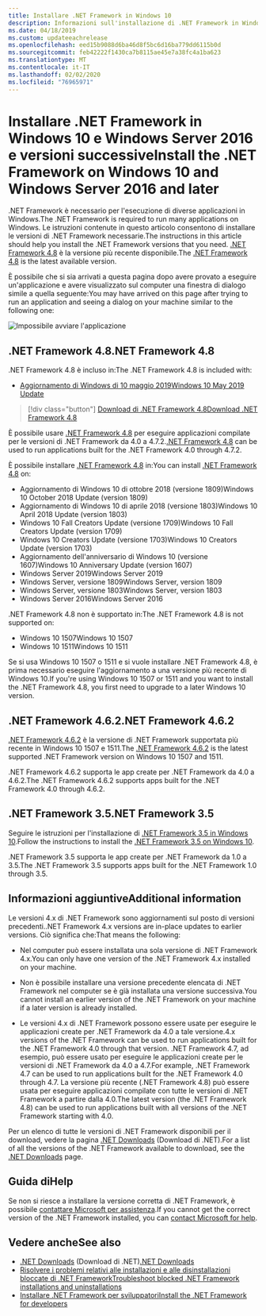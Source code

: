 ```yaml
---
title: Installare .NET Framework in Windows 10
description: Informazioni sull'installazione di .NET Framework in Windows 10 o Windows Server 2016.
ms.date: 04/18/2019
ms.custom: updateeachrelease
ms.openlocfilehash: eed15b9088d6ba46d8f5bc6d16ba779dd6115b0d
ms.sourcegitcommit: feb42222f1430ca7b8115ae45e7a38fc4a1ba623
ms.translationtype: MT
ms.contentlocale: it-IT
ms.lasthandoff: 02/02/2020
ms.locfileid: "76965971"
---
```

# <a name="install-the-net-framework-on-windows-10-and-windows-server-2016-and-later"></a><span data-ttu-id="5a30f-103">Installare .NET Framework in Windows 10 e Windows Server 2016 e versioni successive</span><span class="sxs-lookup"><span data-stu-id="5a30f-103">Install the .NET Framework on Windows 10 and Windows Server 2016 and later</span></span>

<span data-ttu-id="5a30f-104">.NET Framework è necessario per l'esecuzione di diverse applicazioni in Windows.</span><span class="sxs-lookup"><span data-stu-id="5a30f-104">The .NET Framework is required to run many applications on Windows.</span></span> <span data-ttu-id="5a30f-105">Le istruzioni contenute in questo articolo consentono di installare le versioni di .NET Framework necessarie.</span><span class="sxs-lookup"><span data-stu-id="5a30f-105">The instructions in this article should help you install the .NET Framework versions that you need.</span></span> <span data-ttu-id="5a30f-106">[.NET Framework 4.8](https://github.com/Microsoft/dotnet/tree/master/releases/net48) è la versione più recente disponibile.</span><span class="sxs-lookup"><span data-stu-id="5a30f-106">The [.NET Framework 4.8](https://github.com/Microsoft/dotnet/tree/master/releases/net48) is the latest available version.</span></span>

<span data-ttu-id="5a30f-107">È possibile che si sia arrivati a questa pagina dopo avere provato a eseguire un'applicazione e avere visualizzato sul computer una finestra di dialogo simile a quella seguente:</span><span class="sxs-lookup"><span data-stu-id="5a30f-107">You may have arrived on this page after trying to run an application and seeing a dialog on your machine similar to the following one:</span></span>

![Impossibile avviare l'applicazione](./media/this-application-could-not-be-started.png)

## <a name="net-framework-48"></a><span data-ttu-id="5a30f-109">.NET Framework 4.8</span><span class="sxs-lookup"><span data-stu-id="5a30f-109">.NET Framework 4.8</span></span>

<span data-ttu-id="5a30f-110">.NET Framework 4.8 è incluso in:</span><span class="sxs-lookup"><span data-stu-id="5a30f-110">The .NET Framework 4.8 is included with:</span></span>

- [<span data-ttu-id="5a30f-111">Aggiornamento di Windows di 10 maggio 2019</span><span class="sxs-lookup"><span data-stu-id="5a30f-111">Windows 10 May 2019 Update</span></span>](https://support.microsoft.com/help/4028685/windows-10-get-the-update)

> [!div class="button"]
> [<span data-ttu-id="5a30f-112">Download di .NET Framework 4.8</span><span class="sxs-lookup"><span data-stu-id="5a30f-112">Download .NET Framework 4.8</span></span>](https://dotnet.microsoft.com/download/dotnet-framework/net48)

<span data-ttu-id="5a30f-113">È possibile usare [.NET Framework 4.8](https://dotnet.microsoft.com/download/dotnet-framework/net48) per eseguire applicazioni compilate per le versioni di .NET Framework da 4.0 a 4.7.2.</span><span class="sxs-lookup"><span data-stu-id="5a30f-113">[.NET Framework 4.8](https://dotnet.microsoft.com/download/dotnet-framework/net48) can be used to run applications built for the .NET Framework 4.0 through 4.7.2.</span></span>

<span data-ttu-id="5a30f-114">È possibile installare [.NET Framework 4.8](https://dotnet.microsoft.com/download/dotnet-framework/net48) in:</span><span class="sxs-lookup"><span data-stu-id="5a30f-114">You can install [.NET Framework 4.8](https://dotnet.microsoft.com/download/dotnet-framework/net48) on:</span></span>

- <span data-ttu-id="5a30f-115">Aggiornamento di Windows 10 di ottobre 2018 (versione 1809)</span><span class="sxs-lookup"><span data-stu-id="5a30f-115">Windows 10 October 2018 Update (version 1809)</span></span>
- <span data-ttu-id="5a30f-116">Aggiornamento di Windows 10 di aprile 2018 (versione 1803)</span><span class="sxs-lookup"><span data-stu-id="5a30f-116">Windows 10 April 2018 Update (version 1803)</span></span>
- <span data-ttu-id="5a30f-117">Windows 10 Fall Creators Update (versione 1709)</span><span class="sxs-lookup"><span data-stu-id="5a30f-117">Windows 10 Fall Creators Update (version 1709)</span></span>
- <span data-ttu-id="5a30f-118">Windows 10 Creators Update (versione 1703)</span><span class="sxs-lookup"><span data-stu-id="5a30f-118">Windows 10 Creators Update (version 1703)</span></span>
- <span data-ttu-id="5a30f-119">Aggiornamento dell'anniversario di Windows 10 (versione 1607)</span><span class="sxs-lookup"><span data-stu-id="5a30f-119">Windows 10 Anniversary Update (version 1607)</span></span>
- <span data-ttu-id="5a30f-120">Windows Server 2019</span><span class="sxs-lookup"><span data-stu-id="5a30f-120">Windows Server 2019</span></span>
- <span data-ttu-id="5a30f-121">Windows Server, versione 1809</span><span class="sxs-lookup"><span data-stu-id="5a30f-121">Windows Server, version 1809</span></span>
- <span data-ttu-id="5a30f-122">Windows Server, versione 1803</span><span class="sxs-lookup"><span data-stu-id="5a30f-122">Windows Server, version 1803</span></span>
- <span data-ttu-id="5a30f-123">Windows Server 2016</span><span class="sxs-lookup"><span data-stu-id="5a30f-123">Windows Server 2016</span></span>

<span data-ttu-id="5a30f-124">.NET Framework 4.8 non è supportato in:</span><span class="sxs-lookup"><span data-stu-id="5a30f-124">The .NET Framework 4.8 is not supported on:</span></span>

- <span data-ttu-id="5a30f-125">Windows 10 1507</span><span class="sxs-lookup"><span data-stu-id="5a30f-125">Windows 10 1507</span></span>
- <span data-ttu-id="5a30f-126">Windows 10 1511</span><span class="sxs-lookup"><span data-stu-id="5a30f-126">Windows 10 1511</span></span>

<span data-ttu-id="5a30f-127">Se si usa Windows 10 1507 o 1511 e si vuole installare .NET Framework 4.8, è prima necessario eseguire l'aggiornamento a una versione più recente di Windows 10.</span><span class="sxs-lookup"><span data-stu-id="5a30f-127">If you're using Windows 10 1507 or 1511 and you want to install the .NET Framework 4.8, you first need to upgrade to a later Windows 10 version.</span></span>

## <a name="net-framework-462"></a><span data-ttu-id="5a30f-128">.NET Framework 4.6.2</span><span class="sxs-lookup"><span data-stu-id="5a30f-128">.NET Framework 4.6.2</span></span>

<span data-ttu-id="5a30f-129">[.NET Framework 4.6.2](https://dotnet.microsoft.com/download/dotnet-framework/net462) è la versione di .NET Framework supportata più recente in Windows 10 1507 e 1511.</span><span class="sxs-lookup"><span data-stu-id="5a30f-129">The [.NET Framework 4.6.2](https://dotnet.microsoft.com/download/dotnet-framework/net462) is the latest supported .NET Framework version on Windows 10 1507 and 1511.</span></span>

<span data-ttu-id="5a30f-130">.NET Framework 4.6.2 supporta le app create per .NET Framework da 4.0 a 4.6.2.</span><span class="sxs-lookup"><span data-stu-id="5a30f-130">The .NET Framework 4.6.2 supports apps built for the .NET Framework 4.0 through 4.6.2.</span></span>

## <a name="net-framework-35"></a><span data-ttu-id="5a30f-131">.NET Framework 3.5</span><span class="sxs-lookup"><span data-stu-id="5a30f-131">.NET Framework 3.5</span></span>

<span data-ttu-id="5a30f-132">Seguire le istruzioni per l'installazione di [.NET Framework 3.5 in Windows 10](dotnet-35-windows-10.md).</span><span class="sxs-lookup"><span data-stu-id="5a30f-132">Follow the instructions to install the [.NET Framework 3.5 on Windows 10](dotnet-35-windows-10.md).</span></span>

<span data-ttu-id="5a30f-133">.NET Framework 3.5 supporta le app create per .NET Framework da 1.0 a 3.5.</span><span class="sxs-lookup"><span data-stu-id="5a30f-133">The .NET Framework 3.5 supports apps built for the .NET Framework 1.0 through 3.5.</span></span>

## <a name="additional-information"></a><span data-ttu-id="5a30f-134">Informazioni aggiuntive</span><span class="sxs-lookup"><span data-stu-id="5a30f-134">Additional information</span></span>

<span data-ttu-id="5a30f-135">Le versioni 4.x di .NET Framework sono aggiornamenti sul posto di versioni precedenti.</span><span class="sxs-lookup"><span data-stu-id="5a30f-135">.NET Framework 4.x versions are in-place updates to earlier versions.</span></span> <span data-ttu-id="5a30f-136">Ciò significa che:</span><span class="sxs-lookup"><span data-stu-id="5a30f-136">That means the following:</span></span>

- <span data-ttu-id="5a30f-137">Nel computer può essere installata una sola versione di .NET Framework 4.x.</span><span class="sxs-lookup"><span data-stu-id="5a30f-137">You can only have one version of the .NET Framework 4.x installed on your machine.</span></span>

- <span data-ttu-id="5a30f-138">Non è possibile installare una versione precedente elencata di .NET Framework nel computer se è già installata una versione successiva.</span><span class="sxs-lookup"><span data-stu-id="5a30f-138">You cannot install an earlier version of the .NET Framework on your machine if a later version is already installed.</span></span>

- <span data-ttu-id="5a30f-139">Le versioni 4.x di .NET Framework possono essere usate per eseguire le applicazioni create per .NET Framework da 4.0 a tale versione.</span><span class="sxs-lookup"><span data-stu-id="5a30f-139">4.x versions of the .NET Framework can be used to run applications built for the .NET Framework 4.0 through that version.</span></span> <span data-ttu-id="5a30f-140">.NET Framework 4.7, ad esempio, può essere usato per eseguire le applicazioni create per le versioni di .NET Framework da 4.0 a 4.7.</span><span class="sxs-lookup"><span data-stu-id="5a30f-140">For example, .NET Framework 4.7 can be used to run applications built for the .NET Framework 4.0 through 4.7.</span></span> <span data-ttu-id="5a30f-141">La versione più recente (.NET Framework 4.8) può essere usata per eseguire applicazioni compilate con tutte le versioni di .NET Framework a partire dalla 4.0.</span><span class="sxs-lookup"><span data-stu-id="5a30f-141">The latest version (the .NET Framework 4.8) can be used to run applications built with all versions of the .NET Framework starting with 4.0.</span></span>

<span data-ttu-id="5a30f-142">Per un elenco di tutte le versioni di .NET Framework disponibili per il download, vedere la pagina [.NET Downloads](https://dotnet.microsoft.com/download) (Download di .NET).</span><span class="sxs-lookup"><span data-stu-id="5a30f-142">For a list of all the versions of the .NET Framework available to download, see the [.NET Downloads](https://dotnet.microsoft.com/download) page.</span></span>

## <a name="help"></a><span data-ttu-id="5a30f-143">Guida di</span><span class="sxs-lookup"><span data-stu-id="5a30f-143">Help</span></span>

<span data-ttu-id="5a30f-144">Se non si riesce a installare la versione corretta di .NET Framework, è possibile [contattare Microsoft per assistenza](mailto:dotnet-install-help@service.microsoft.com?subject=Install-Help).</span><span class="sxs-lookup"><span data-stu-id="5a30f-144">If you cannot get the correct version of the .NET Framework installed, you can [contact Microsoft for help](mailto:dotnet-install-help@service.microsoft.com?subject=Install-Help).</span></span>

## <a name="see-also"></a><span data-ttu-id="5a30f-145">Vedere anche</span><span class="sxs-lookup"><span data-stu-id="5a30f-145">See also</span></span>

- <span data-ttu-id="5a30f-146">[.NET Downloads](https://dotnet.microsoft.com/download) (Download di .NET)</span><span class="sxs-lookup"><span data-stu-id="5a30f-146">[.NET Downloads](https://dotnet.microsoft.com/download)</span></span>
- [<span data-ttu-id="5a30f-147">Risolvere i problemi relativi alle installazioni e alle disinstallazioni bloccate di .NET Framework</span><span class="sxs-lookup"><span data-stu-id="5a30f-147">Troubleshoot blocked .NET Framework installations and uninstallations</span></span>](troubleshoot-blocked-installations-and-uninstallations.md)
- [<span data-ttu-id="5a30f-148">Installare .NET Framework per sviluppatori</span><span class="sxs-lookup"><span data-stu-id="5a30f-148">Install the .NET Framework for developers</span></span>](guide-for-developers.md)
